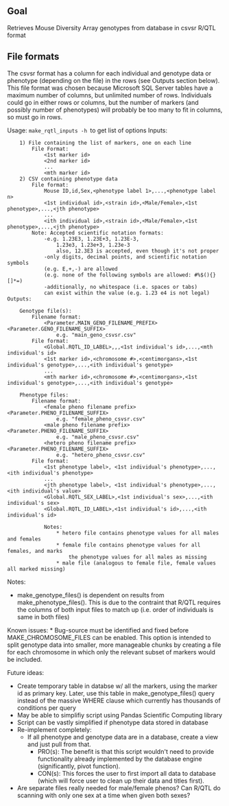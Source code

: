 ## Goal
Retrieves Mouse Diversity Array genotypes from database in csvsr R/QTL format

## File formats
The csvsr format has a column for each individual and genotype data or phenotype
(depending on the file) in the rows (see Outputs section below). This file format
was chosen because Microsoft SQL Server tables have a maximum number of columns,
but unlimited number of rows. Individuals could go in either rows or columns,
but the number of markers (and possibly number of phenotypes) will probably be
too many to fit in columns, so must go in rows.

Usage: ```make_rqtl_inputs -h ```to get list of options
	Inputs:
	
		1) File containing the list of markers, one on each line
			File Format:
				<1st marker id>
				<2nd marker id>
				...
				<mth marker id>
		2) CSV containing phenotype data
			File format:
				Mouse ID,id,Sex,<phenotype label 1>,...,<phenotype label n>
				<1st individual id>,<strain id>,<Male/Female>,<1st phenotype>,...,<jth phenotype>
				...
				<ith individual id>,<strain id>,<Male/Female>,<1st phenotype>,...,<jth phenotype>
			Note: Accepted scientific notation formats:
				-e.g. 1.23E3, 1.23E+3, 1.23E-3,
					1.23e3, 1.23e+3, 1.23e-3
					also, 12.3E3 is accepted, even though it's not proper
				-only digits, decimal points, and scientific notation symbols
				(e.g. E,+,-) are allowed
				(e.g. none of the following symbols are allowed: #%$(){}[]*=)
				-additionally, no whitespace (i.e. spaces or tabs)
				can exist within the value (e.g. 1.23 e4 is not legal)
	Outputs:
	
		Genotype file(s):
			Filename format:
				<Parameter.MAIN_GENO_FILENAME_PREFIX><Parameter.GENO_FILENAME_SUFFIX>
					e.g. "main_geno_csvsr.csv"
			File format:
				<Global.RQTL_ID_LABEL>,,,<1st individual's id>,...,<mth individual's id>
				<1st marker id>,<chromosome #>,<centimorgans>,<1st individual's genotype>,...,<ith individual's genotype>
				...
				<mth marker id>,<chromosome #>,<centimorgans>,<1st individual's genotype>,...,<ith individual's genotype>

		Phenotype files:
			Filename format:
				<female pheno filename prefix><Parameter.PHENO_FILENAME_SUFFIX>
					e.g. "female_pheno_csvsr.csv"
				<male pheno filename prefix><Parameter.PHENO_FILENAME_SUFFIX>
					e.g. "male_pheno_csvsr.csv"
				<hetero pheno filename prefix><Parameter.PHENO_FILENAME_SUFFIX>
					e.g. "hetero_pheno_csvsr.csv"
			File format:
				<1st phenotype label>, <1st individual's phenotype>,...,<ith individual's phenotype>
				...
				<jth phenotype label>, <1st individual's phenotype>,...,<ith individual's value>
				<Global.RQTL_SEX_LABEL>,<1st individual's sex>,...,<ith individual's sex>
				<Global.RQTL_ID_LABEL>,<1st individual's id>,...,<ith individual's id>

				Notes:
					* hetero file contains phenotype values for all males and females
					* female file contains phenotype values for all females, and marks
						the phenotype values for all males as missing
					* male file (analogous to female file, female values all marked missing)




Notes:
* make_genotype_files() is dependent on results from make_phenotype_files().
	This is due to the contraint that R/QTL requires the columns of both
	input files to match up (i.e. order of individuals is same in both files)

Known issues:
	* Bug-source must be identified and fixed before MAKE_CHROMOSOME_FILES can
	be enabled. This option is intended to split genotype data into smaller, more
	manageable chunks by creating a file for each chromosome in which only the
	relevant subset of markers would be included.

Future ideas:
* Create temporary table in databse w/ all the markers, using the marker id
	as primary key. Later, use this table in make_genotype_files() query instead of
	the massive WHERE clause which currently has thousands of conditions per query
* May be able to simplifiy script using Pandas Scientific Computing library
* Script can be vastly simplified if phenotype data stored in database
* Re-implement completely:
	* If all phenotype and genotype data are in a database, create a view
		and just pull from that.
		* PRO(s): The benefit is that this script wouldn't need to provide functionality
		already implemented by the database engine (significantly, pivot function).
		* CON(s): This forces the user to first import all data to database
		(which will force user to clean up their data and titles first).
* Are separate files really needed for male/female phenos? Can R/QTL do scanning
	with only one sex at a time when given both sexes?
